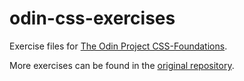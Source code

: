 # odin-css-exercises

Exercise files for [The Odin Project CSS-Foundations](https://www.theodinproject.com/paths/foundations/courses/foundations/lessons/css-foundations).

More exercises can be found in the [original repository](https://github.com/TheOdinProject/css-exercises).
